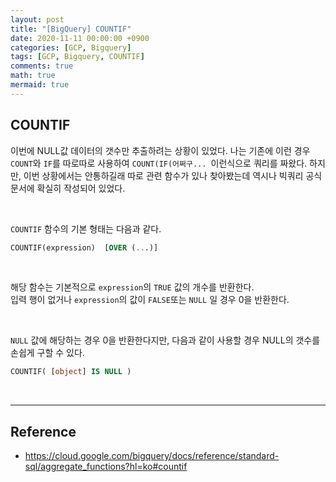 ```yaml
---
layout: post
title: "[BigQuery] COUNTIF"
date: 2020-11-11 00:00:00 +0900
categories: [GCP, Bigquery]
tags: [GCP, Bigquery, COUNTIF]
comments: true
math: true
mermaid: true
---
```


## COUNTIF

이번에 NULL값 데이터의 갯수만 추출하려는 상황이 있었다. 나는 기존에 이런 경우 `COUNT`와 `IF`를 따로따로 사용하여 `COUNT(IF(어쩌구... `이런식으로 쿼리를 짜왔다. 하지만, 이번 상황에서는 안통하길래 따로 관련 함수가 있나 찾아봤는데 역시나 빅쿼리 공식문서에 확실히 작성되어 있었다.

<br>

`COUNTIF` 함수의 기본 형태는 다음과 같다.

``` SQL
COUNTIF(expression)  [OVER (...)]
```

<br>

해당 함수는 기본적으로  `expression`의 `TRUE` 값의 개수를 반환한다.<br>입력 행이 없거나 `expression`의 값이 `FALSE`또는 `NULL` 일 경우 0을 반환한다.

<br>

`NULL` 값에 해당하는 경우 0을 반환한다지만, 다음과 같이 사용할 경우 NULL의 갯수를 손쉽게 구할 수 있다.

```sql
COUNTIF( [object] IS NULL )
```

<br>

---

## Reference

- https://cloud.google.com/bigquery/docs/reference/standard-sql/aggregate_functions?hl=ko#countif

